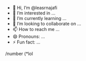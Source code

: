 - 👋 Hi, I’m @leasrnajafi
- 👀 I’m interested in ...
- 🌱 I’m currently learning ...
- 💞️ I’m looking to collaborate on ...
- 📫 How to reach me ...
- 😄 Pronouns: ...
- ⚡ Fun fact: ...

<!---
leasrnajafi/leasrnajafi is a ✨ special ✨ repository because its `README.md` (this file) appears on your GitHub profile.
You can click the Preview link to take a look at your changes.
--->




























/number
(*lol
